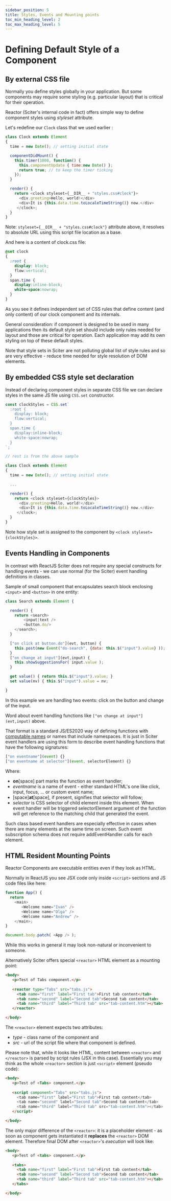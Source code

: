 ```yaml
---
sidebar_position: 5
title: Styles, Events and Mounting points
toc_min_heading_level: 2
toc_max_heading_level: 5
---
```


# Defining Default Style of a Component

## By external CSS file

Normally you define styles globally in your application. But some components may require some styling (e.g. particular layout) that is critical for their operation.


Reactor (Sciter's internal code in fact) offers simple way to define component styles using *styleset* attribute.

Let's redefine our `Clock` class that we used earlier :


```js
class Clock extends Element 
{
  time = new Date(); // setting initial state 

  componentDidMount() {
    this.timer(1000, function() {
      this.componentUpdate { time:new Date() };
      return true; // to keep the timer ticking
    });
  }

  render() {
    return <clock styleset={__DIR__ + "styles.css#clock"}>
      <div.greeting>Hello, world!</div>
      <div>It is {this.data.time.toLocaleTimeString()} now.</div>
     </clock>;
  } 
}
```

Note: `styleset={__DIR__ + "styles.css#clock"}` attribute above, it resolves to absolute URL using this script file location as a base.

And here is a content of clock.css file:

```CSS
@set clock 
{
  :root {
    display: block;
    flow:vertical;
  }
  span.time { 
    display:inline-block; 
    white-space:nowrap; 
  }
}
```

As you see it defines independent set of CSS rules that define content (and only content) of our clock component and its internals.

General consideration: if component is designed to be used in many applications then its default style set should include only rules needed for layout and those are critical for operation. Each application may add its own styling on top of these default styles.

Note that style sets in Sciter are not polluting global list of style rules and so are very effective - reduce time needed for style resolution of DOM elements.

## By embedded CSS style set declaration

Instead of declaring component styles in separate CSS file we can declare styles in the same JS file using `CSS.set` constructor.

```js
const clockStyles = CSS.set` 
  :root {
    display: block;
    flow:vertical;
  }
  span.time { 
    display:inline-block; 
    white-space:nowrap; 
  }
`;

// rest is from the above sample

class Clock extends Element 
{
  time = new Date(); // setting initial state 

  ...

  render() {
    return <clock styleset={clockStyles}>
      <div.greeting>Hello, world!</div>
      <div>It is {this.data.time.toLocaleTimeString()} now.</div>
     </clock>;
  } 
}
```
Note how style set is assigned to the component by `<clock styleset={clockStyles}>`.  

## Events Handling in Components

In contrast with ReactJS Sciter does not require any special constructs for handling events - we can use normal (for the Sciter) event handling definitions in classes.

Sample of small component that encapsulates search block enclosing `<input>` and `<button>` in one entity:

```js
class Search extends Element {

  render() {
    return <search>
        <input|text />
        <button.do/>
    </search>;
  }

  ["on click at button.do"](evt, button) { 
    this.post(new Event("do-search", {data: this.$("input").value} )); 
  }
  ["on change at input"](evt,input) { 
    this.showSuggestionsFor( input.value ); 
  }

  get value() { return this.$("input").value; }
  set value(nv) { this.$("input").value = nv;

}
```

In this example we are handling two events: click on the button and change of the input.


Word about event handling functions like `["on change at input"](evt,input)` above.

That format is a standard JS/ES2020 way of defining functions with [computable names](https://developer.mozilla.org/en-US/docs/Web/JavaScript/Reference/Functions/Method_definitions#computed_property_names) or names that include namespaces. It is just in Sciter event handlers are using this form to describe event handling functions that have the following signatures:    

```js
["on eventname"](event) {}
["on eventname at selector"](event, selectorElement) {}
```

Where:  

* **on**\[space\] part marks the function as event handler;     
* *eventname* is a name of event - either standard HTML's one like click, input, focus, ... or custom event name;     
* \[space\]**at**\[space\], if present, signifies that selector will follow;    
* *selector* is CSS selector of child element inside this element. When event handler will be triggered selectorElement argument of the function will get reference to the matching child that generated the event.   

Such class based event handlers are especially effective in cases when there are many elements at the same time on screen. Such event subscription schema does not require addEventHandler calls for each element.

## HTML Resident Mounting Points

Reactor Components are executable entities even if they look as HTML.

Normally in ReactJS you see JSX code only inside `<script>` sections and JS code files like here:

```js
function App() {
  return
    <main>
       <Welcome name="Ivan" />
       <Welcome name="Olga" />
       <Welcome name="Andrew" />
    </main>;
}

document.body.patch( <App /> );
```

While this works in general it may look non-natural or inconvenient to someone.

Alternatively Sciter offers special `<reactor>` HTML element as a mounting point:

```html
<body>
   <p>Test of Tabs component.</p>
      
   <reactor type="Tabs" src="tabs.js">
     <tab name="first" label="First tab">First tab content</tab>
     <tab name="second" label="Second tab">Second tab content</tab>
     <tab name="third" label="Third tab" src="tab-content.htm"></tab>
   </reactor>

</body>
```

The `<reactor>` element expects two attributes:

* *type* - class name of the component and 
* *src* - url of the script file where that component is defined.  

Please note that, while it looks like HTML, content between `<reactor>` and `</reactor>` is parsed by script rules (JSX in this case). Essentially you may think as the whole `<reactor>` section is just `<script>` element (pseudo code):

```html
<body>
   <p>Test of <Tabs> component.</p>
      
   <script component="Tabs" src="tabs.js">
     <tab name="first" label="First tab">First tab content</tab>
     <tab name="second" label="Second tab">Second tab content</tab>
     <tab name="third" label="Third tab" src="tab-content.htm"></tab>
   </script>

</body>
```

The only major difference of the `<reactor>`: it is a placeholder element - as soon as component gets instantiated it **replaces** the `<reactor>` DOM element. Therefore final DOM after `<reactor>`'s *execution* will look like:

```html
<body>
   <p>Test of <tabs> component.</p>
      
   <tabs>
     <tab name="first" label="First tab">First tab content</tab>
     <tab name="second" label="Second tab">Second tab content</tab>
     <tab name="third" label="Third tab" src="tab-content.htm"></tab>
   </tabs>

</body>
```
